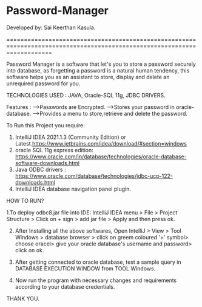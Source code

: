 # Password-Manager 
Developed by: Sai Keerthan Kasula.

=========================================================================================================================
 
Password Manager is a software that let's you to store a password securely into database, as forgetting a password is a natural human tendency, this software helps you as an assistant to store, display and delete an unrequired password for you.


TECHNOLOGIES USED : JAVA, Oracle-SQL 11g, JDBC DRIVERS.


Features :  -->Passwords are Encrypted.
            -->Stores your password in oracle-database.
            -->Provides a menu to store,retrieve and delete the password.
            
To Run this Project you require:
 
 1. IntelliJ IDEA 2021.1.3 (Community Edition) or Latest.https://www.jetbrains.com/idea/download/#section=windows
 2. oracle SQL 11g express edition: https://www.oracle.com/in/database/technologies/oracle-database-software-downloads.html
 3. Java ODBC drivers : https://www.oracle.com/database/technologies/jdbc-ucp-122-downloads.html
 4. IntelliJ IDEA database navigation panel plugin.

HOW TO RUN?

1.To deploy odbc8.jar file into IDE: IntelliJ IDEA menu > File > Project Structure > Click on + sign > add jar file > Apply and then press ok.

2. After Installing all the above softwares, Open IntelliJ > View > Tool Windows > database browser > click on greem coloured '+' symbol> choose oracel> give your oracle database's username and password> click on ok.

3. After getting connected to oracle database, test a sample query in DATABASE EXECUTION WINDOW from TOOL Windows.

4. Now run the program with necessary changes and requirements according to your database credentials.

THANK YOU.
            
